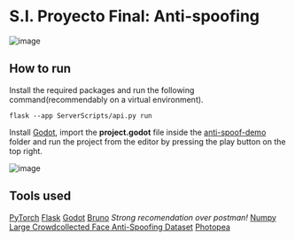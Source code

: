 # S.I. Proyecto Final: Anti-spoofing
![image](https://github.com/user-attachments/assets/0e29d186-027c-4efa-bb2e-13ed092c301e)
## How to run
Install the required packages and run the following command(recommendably on a virtual environment).
```
flask --app ServerScripts/api.py run
```
Install [Godot](https://godotengine.org/), import the **project.godot** file inside the [anti-spoof-demo](https://github.com/unaiLarra/SI_Proyecto_Final/tree/main/anti-spoof-demo) folder and run the project from the editor by pressing the play button on the top right.

![image](https://github.com/user-attachments/assets/d5b20eef-3041-491c-bcaf-3d148ba833f9)

## Tools used
[PyTorch](https://pytorch.org/)
[Flask](https://flask.palletsprojects.com/en/stable/)
[Godot](https://godotengine.org/)
[Bruno](https://www.usebruno.com/) *Strong recomendation over postman!*
[Numpy](https://numpy.org/)
[Large Crowdcollected Face Anti-Spoofing Dataset](https://www.kaggle.com/datasets/faber24/lcc-fasd)
[Photopea](https://www.photopea.com/)
